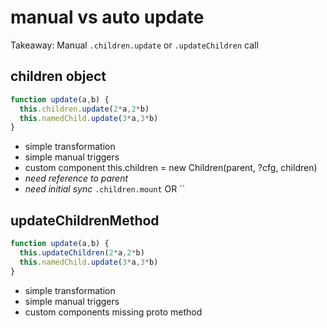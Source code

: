 # manual vs auto update

Takeaway: Manual `.children.update` or `.updateChildren` call

## children object

```javascript
function update(a,b) {
  this.children.update(2*a,2*b)
  this.namedChild.update(3*a,3*b)
}
```

* simple transformation
* simple manual triggers
* custom component this.children = new Children(parent, ?cfg, children)
* *need reference to parent*
* *need initial sync* `.children.mount` OR ``


## updateChildrenMethod

```javascript
function update(a,b) {
  this.updateChildren(2*a,2*b)
  this.namedChild.update(3*a,3*b)
}
```

* simple transformation
* simple manual triggers
* custom components missing proto method
